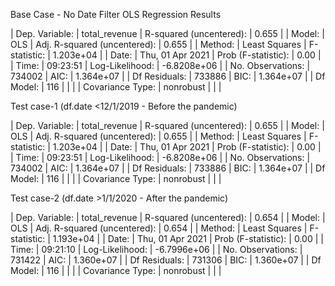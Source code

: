 Base Case - No Date Filter
OLS Regression Results    

| Dep. Variable:    | total_revenue    | R-squared (uncentered):      | 0.655       |
| Model:            | OLS              | Adj. R-squared (uncentered): | 0.655       |
| Method:           | Least Squares    | F-statistic:                 | 1.203e+04   |
| Date:             | Thu, 01 Apr 2021 | Prob (F-statistic):          | 0.00        |
| Time:             | 09:23:51         | Log-Likelihood:              | -6.8208e+06 |
| No. Observations: | 734002           | AIC:                         | 1.364e+07   |
| Df Residuals:     | 733886           | BIC:                         | 1.364e+07   |
| Df Model:         | 116              |                              |             |
| Covariance Type:  | nonrobust        |                              |             |




Test case-1 (df.date <12/1/2019 - Before the pandemic)


| Dep. Variable:    | total_revenue    | R-squared (uncentered):      | 0.655       |
| Model:            | OLS              | Adj. R-squared (uncentered): | 0.655       |
| Method:           | Least Squares    | F-statistic:                 | 1.203e+04   |
| Date:             | Thu, 01 Apr 2021 | Prob (F-statistic):          | 0.00        |
| Time:             | 09:23:51         | Log-Likelihood:              | -6.8208e+06 |
| No. Observations: | 734002           | AIC:                         | 1.364e+07   |
| Df Residuals:     | 733886           | BIC:                         | 1.364e+07   |
| Df Model:         | 116              |                              |             |
| Covariance Type:  | nonrobust        |                              |             |


Test case-2 (df.date >1/1/2020 - After the pandemic)

| Dep. Variable:    | total_revenue    | R-squared (uncentered):      | 0.654       |
| Model:            | OLS              | Adj. R-squared (uncentered): | 0.654       |
| Method:           | Least Squares    | F-statistic:                 | 1.193e+04   |
| Date:             | Thu, 01 Apr 2021 | Prob (F-statistic):          | 0.00        |
| Time:             | 09:21:10         | Log-Likelihood:              | -6.7996e+06 |
| No. Observations: | 731422           | AIC:                         | 1.360e+07   |
| Df Residuals:     | 731306           | BIC:                         | 1.360e+07   |
| Df Model:         | 116              |                              |             |
| Covariance Type:  | nonrobust        |                              |             |
